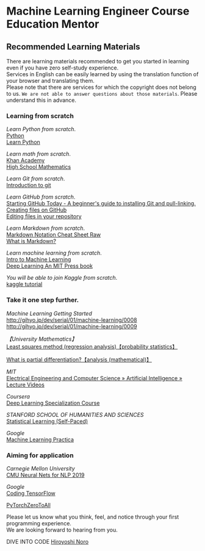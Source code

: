 # Machine Learning Engineer Course Education Mentor
## Recommended Learning Materials

There are learning materials recommended to get you started in learning even if you have zero self-study experience.  
Services in English can be easily learned by using the translation function of your browser and translating them.  
Please note that there are services for which the copyright does not belong to us. `We are not able to answer questions about those materials`. Please understand this in advance.  

### Learning from scratch

*Learn Python from scratch*.  
[Python](https://prog-8.com/languages/python)  
[Learn Python](https://www.codecademy.com/learn/python)  

*Learn math from scratch*.  
[Khan Academy](https://ja.khanacademy.org/)  
[High School Mathematics](https://hs-math.komaro.net/)  

*Learn Git from scratch*.  
[Introduction to git](https://dotinstall.com/lessons/basic_git)  

*Learn GitHub from scratch*.  
[Starting GitHub Today - A beginner's guide to installing Git and pull-linking.](https://employment.en-japan.com/engineerhub/entry/2017/01/31/110000)  
[Creating files on GitHub](https://github.com/blog/1327-creating-files-on-github)  
[Editing files in your repository](https://help.github.com/articles/editing-files-in-your-repository/)  

*Learn Markdown from scratch*.  
[Markdown Notation Cheat Sheet Raw](https://gist.github.com/mignonstyle/083c9e1651d7734f84c99b8cf49d57fa)  
[What is Markdown?](https://guides.github.com/features/mastering-markdown/)  

*Learn machine learning from scratch*.  
[Intro to Machine Learning](https://www.udacity.com/course/intro-to-machine-learning--ud120)  
[Deep Learning An MIT Press book](http://www.deeplearningbook.org/)  

*You will be able to join Kaggle from scratch*.  
[kaggle tutorial](https://www.kaggle.com/c/house-prices-advanced-regression-techniques#tutorials)

### Take it one step further.

*Machine Learning Getting Started*  
http://gihyo.jp/dev/serial/01/machine-learning/0008
http://gihyo.jp/dev/serial/01/machine-learning/0009

*【University Mathematics】*  
[Least squares method (regression analysis)【probability statistics】](https://youtu.be/Zz1sgYxrA-k)

[What is partial differentiation?【analysis (mathematical)】](https://youtu.be/UWFTIEIruyc)

*MIT*  
[Electrical Engineering and Computer Science » Artificial Intelligence » Lecture Videos](https://ocw.mit.edu/courses/electrical-engineering-and-computer-science/6-034-artificial-intelligence-fall-2010/lecture-videos/)

*Coursera*  
[Deep Learning Specialization Course](https://www.coursera.org/specializations/deep-learning)

*STANFORD SCHOOL OF HUMANITIES AND SCIENCES*  
[Statistical Learning (Self-Paced)](https://online.stanford.edu/courses/sohs-ystatslearning-statistical-learning-self-paced)

*Google*  
[Machine Learning Practica](https://developers.google.com/machine-learning/practica/)

### Aiming for application

*Carnegie Mellon University*  
[CMU Neural Nets for NLP 2019](https://www.youtube.com/playlist?list=PL8PYTP1V4I8Ajj7sY6sdtmjgkt7eo2VMs)

*Google*  
[Coding TensorFlow](https://www.youtube.com/playlist?list=PLQY2H8rRoyvwLbzbnKJ59NkZvQAW9wLbx)

[PyTorchZeroToAll](https://www.youtube.com/playlist?list=PLlMkM4tgfjnJ3I-dbhO9JTw7gNty6o_2m)


Please let us know what you think, feel, and notice through your first programming experience.  
We are looking forward to hearing from you.  

DIVE INTO CODE [Hiroyoshi Noro](https://www.facebook.com/norotime)
